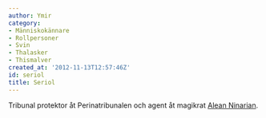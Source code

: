 ```yaml
---
author: Ymir
category:
- Människokännare
- Rollpersoner
- Svin
- Thalasker
- Thismalver
created_at: '2012-11-13T12:57:46Z'
id: seriol
title: Seriol
---
```

Tribunal protektor åt Perinatribunalen och agent åt magikrat [Alean Ninarian].

  [Alean Ninarian]: Alean_Ninarian